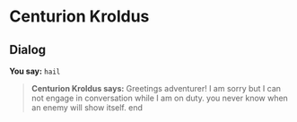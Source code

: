 # Centurion Kroldus


## Dialog

**You say:** `hail`



>**Centurion Kroldus says:** Greetings adventurer! I am sorry but I can not engage in conversation while I am on duty. you never know when an enemy will show itself.
end
